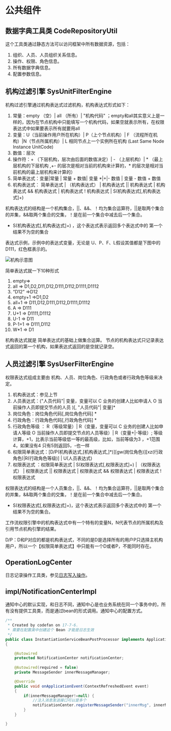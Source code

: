 # 公共组件

## 数据字典工具类 CodeRepositoryUtil

这个工具类通过静态方法可以访问框架中所有数据资源，包括：
1. 组织、人员、人员组织关系信息。
2. 操作、权限、角色信息。
3. 所有数据字典信息。
4. 配置参数信息。

## 机构过滤引擎 SysUnitFilterEngine

机构过滤引擎通过机构表达式过滤机构，机构表达式形式如下：

1. 常量：empty （空）| all （所有）| "机构代码" ；empty和all其实意义上是一样的，因为在节点机构中只能填写一个机构代码，如果空就表示所有，在权限表达式中如果要表示所有就要用all
2. 变量：U（当前操作用户所在机构）| P（上个节点机构）| F （流程所在机构）|N（节点所属机构）| L 相同节点上一个实例所在机构 (Last Same Node Instance UnitCode)
3. 数值：层次
4. 操作符：+ （下层机构，层次由后面的数值决定）| - （上层机构）| * （最上层机构的下层机构 ,+- 的层次是相对当前的机构来计算的，* 的层次是相对当前机构的最上层机构来计算的）
5. 简单表达式：变量|常量 | 常量 + 数值|  变量 *|+|- 数值 |  变量 - 数值 + 数值
6. 机构表达式： 简单表达式 | （机构表达式） |  机构表达式 || 机构表达式 | 机构表达式 && 机构表达式 | 机构表达式 ! 机构表达式 | S(机构表达式[,机构表达式]+)

机构表达式的结构是一个机构集合，||、&&、！均为集合运算符，||是取两个集合的并集，&&取两个集合的交集，！是在前一个集合中减去后一个集合。
* S(机构表达式[,机构表达式]+) ，这个表达式表示返回多个表达式中的 第一个结果不为空的集合

表达式示例，示例中的表达式变量，无论是 U、P、F、L假设其值都是下图中的D111，红色框表示的。

![机构示意图](https://github.com/ndxt/ndxt.github.io/blob/master/docs/assets/jigoushiyitu.jpg)

简单表达式就一下10种形式

1. empty=>
2. all => D1,D2,D11,D12,D111,D112,D1111,D1112
3. “D12” =>D12
4. empty+1 =>D1,D2
5. all+1 => D11,D12,D111,D112,D1111,D1112
6. A => D111
7. U+1 => D1111,D1112
8. U-1 => D11
9. P-1+1 => D111,D112
11. W*1 => D1

机构表达式就是 简单表达式的基础上做集合运算。 节点的机构表达式只记录表达式返回的第一个机构，如果表达式返回的是空就记录空。

## 人员过滤引擎 SysUserFilterEngine

权限表达式组成主要由 机构、人员、岗位角色、行政角色或者行政角色等级来决定。

1. 机构表达式：参见上节
2. 人员表达式：("人员代码"| 变量，变量可以 C 业务的创建人比如申请人 O 当前操作人员即提交节点的人员 )[, "人员代码"| 变量]*
3. 岗位角色：岗位角色代码[,岗位角色代码] *
4. 行政角色：行政角色代码[,行政角色代码] *
5. 行政角色等级 ： R（等级常量）|  R（变量，变量可以 C 业务的创建人比如申请人等级 O 当前操作人员即提交节点的人员等级）| R（变量+|-等级）; 等级计算，+1，比表示当前等级低一等的最高级，比如，当前等级为3 ，+1范围4，如果没有4 只有5则返回5，-也一样
7. 权限简单表达式：[D/P(机构表达式,[机构表达式,]*)][gw(岗位角色)][xz(行政角色)|R(行政角色等级)] | U(人员表达式)
8. 权限表达式 ：权限简单表达式 | S(权限表达式[,权限表达式]+) | （权限表达式） |  权限表达式 || 权限表达式 | 权限表达式 && 权限表达式 | 权限表达式 ! 权限表达式

权限表达式的结构是一个人员集合，||、&&、！均为集合运算符，||是取两个集合的并集，&&取两个集合的交集，！是在前一个集合中减去后一个集合。 

* S(权限表达式[,权限表达式]+)，这个表达式表示返回多个表达式中的 第一个结果不为空的集合。

工作流权限引擎中的机构表达式中有一个特有的变量N，N代表节点的所属机构及引用节点机构引擎的结果。

D/P：D和P对应的都是机构表达式，不同的是D是选择所有的用户P只选择主机构用户，所以一个【权限简单表达式】中只能有一个D或者P，不能同时存在。

## OperationLogCenter

日志记录操作工具类，参见[日志写入操作](https://github.com/ndxt/centit-framework/tree/master/framework-core/src/main/java/com/centit/framework/operationlog)。

## impl/NotificationCenterImpl

通知中心的默认实现，和日志不同，通知中心是也业务系统在同一个事务中的，所有没有提供工具类，而是通过bean的形式调用。通知中心的配置方式。

```java
/**
 * Created by codefan on 17-7-6.
 * 需要在配置类中创建这个 Bean 才能是日志生效
 */
public class InstantiationServiceBeanPostProcessor implements ApplicationListener<ContextRefreshedEvent>
{

    @Autowired
    protected NotificationCenter notificationCenter;
    
    @Autowired(required = false)
    private MessageSender innerMessageManager;

    @Override
    public void onApplicationEvent(ContextRefreshedEvent event)
    {
        if(innerMessageManager!=null) {
            //注入消息发送接口可以是多个
            notificationCenter.registerMessageSender("innerMsg", innerMessageManager);
        }
    }

}

```
